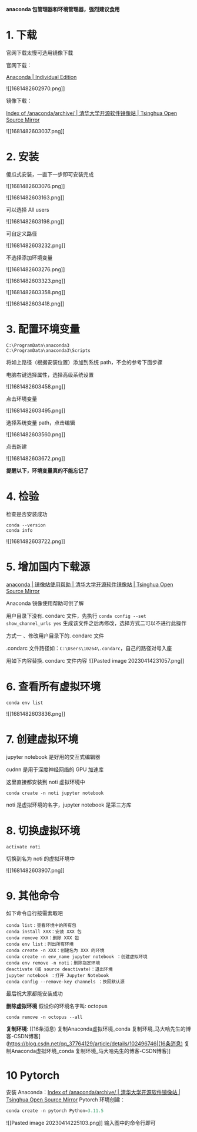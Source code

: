 **anaconda 包管理器和环境管理器，强烈建议食用**

# 1. 下载

官网下载太慢可选用镜像下载

官网下载：

[Anaconda | Individual Edition](https://www.anaconda.com/products/individual)

![[1681482602970.png]]

镜像下载：

[Index of /anaconda/archive/ | 清华大学开源软件镜像站 | Tsinghua Open Source Mirror](https://mirrors.tuna.tsinghua.edu.cn/anaconda/archive/)

![[1681482603037.png]]

# 2. 安装

傻瓜式安装，一直下一步即可安装完成

![[1681482603076.png]]

![[1681482603163.png]]

可以选择 All users

![[1681482603198.png]]

可自定义路径

![[1681482603232.png]]

不选择添加环境变量

![[1681482603276.png]]

![[1681482603323.png]]

![[1681482603358.png]]

![[1681482603418.png]]

# 3. 配置环境变量

```
C:\ProgramData\anaconda3
C:\ProgramData\anaconda3\Scripts
```

将如上路径（根据安装位置）添加到系统 path，不会的参考下面步骤

电脑右键选择属性，选择高级系统设置

![[1681482603458.png]]

点击环境变量

![[1681482603495.png]]

选择系统变量 path，点击编辑

![[1681482603560.png]]

点击新建

![[1681482603672.png]]

**提醒以下，环境变量真的不能忘记了**

# 4. 检验

检查是否安装成功

```
conda --version
conda info
```

![[1681482603722.png]]

# 5. 增加国内下载源

[anaconda | 镜像站使用帮助 | 清华大学开源软件镜像站 | Tsinghua Open Source Mirror](https://mirrors.tuna.tsinghua.edu.cn/help/anaconda/)

Anaconda 镜像使用帮助可供了解

用户目录下没有. condarc 文件，先执行 `conda config --set show_channel_urls yes` 生成该文件之后再修改，选择方式二可以不进行此操作

方式一 、修改用户目录下的. condarc 文件

.condarc 文件路径如：`C:\Users\10264\.condarc`，自己的路径对号入座

用如下内容替换. condarc 文件内容
![[Pasted image 20230414231057.png]]


# 6. 查看所有虚拟环境

```
conda env list
```

![[1681482603836.png]]

# 7. 创建虚拟环境

jupyter notebook 是好用的交互式编辑器

cudnn 是用于深度神经网络的 GPU 加速库

这里直接都安装到 noti 虚拟环境中

```
conda create -n noti jupyter notebook
```

noti 是虚拟环境的名字，jupyter notebook 是第三方库

# 8. 切换虚拟环境

```
activate noti
```

切换到名为 noti 的虚拟环境中

![[1681482603907.png]]

# 9. 其他命令

如下命令自行按需索取吧
```
conda list：查看环境中的所有包
conda install XXX：安装 XXX 包
conda remove XXX：删除 XXX 包
conda env list：列出所有环境
conda create -n XXX：创建名为 XXX 的环境
conda create -n env_name jupyter notebook ：创建虚拟环境
conda env remove -n noti：删除指定环境
deactivate（或 source deactivate）：退出环境
jupyter notebook ：打开 Jupyter Notebook
conda config --remove-key channels ：换回默认源
```
最后祝大家都能安装成功


**删除虚拟环境**
假设你的环境名字叫: octopus
```
conda remove -n octopus --all
```


**复制环境**: [[16条消息) 复制Anaconda虚拟环境_conda 复制环境_马大哈先生的博客-CSDN博客](https://blog.csdn.net/qq_37764129/article/details/102496746|(16条消息) 复制Anaconda虚拟环境_conda 复制环境_马大哈先生的博客-CSDN博客]]
# 10 Pytorch

安装 Anaconda：[Index of /anaconda/archive/ | 清华大学开源软件镜像站 | Tsinghua Open Source Mirror](https://mirrors.tuna.tsinghua.edu.cn/anaconda/archive/?C=M&O=D)
Pytorch 环境创建：
```python nums
conda create -n pytorch Python=3.11.5
```

![[Pasted image 20230414225103.png]]
输入图中的命令行即可